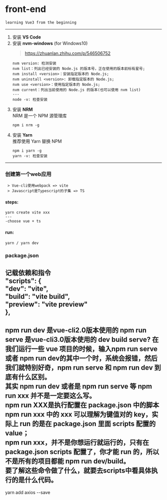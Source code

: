 # front-end
    learning Vue3 from the beginning
---
1. 安装 **VS Code**  
2. 安装 **nvm-windows** (for Windows10)  
    > https://zhuanlan.zhihu.com/p/546506752  
    ```
    nvm version: 检测安装
    nvm list：列出已经安装的 Node.js 的版本号，正在使用的版本前标有星号;  
    nvm install <version>：安装指定版本的 Node.js;  
    nvm uninstall <version>: 卸载指定版本的 Node.js;  
    nvm use <version>：使用指定版本的 Node.js;  
    nvm current：列出当前使用的 Node.js 的版本(也可以使用 nvm list)  
    ---
    node -v: 检查安装
    ```
3. 安装 **NRM**  
    NRM 是一个 NPM 源管理库  
    ```
    npm i nrm -g
    ```
4. 安装 **Yarn**  
    推荐使用 Yarn 替换 NPM  
    ```
    npm i yarn -g  
    yarn -v: 检查安装
    ```    
---
### 创建第一个web应用  
     > Vue-cli使用webpack => vite  
     > Javascript是Typescript的子集 => TS   
#### steps:  
    yarn create vite xxx  
    ---
    -choose vue + ts  
#### run:
    yarn / yarn dev   
### package.json  
记载依赖和指令   
      "scripts": {  
        "dev": "vite",  
        "build": "vite build",  
        "preview": "vite preview"  
      },
---
npm run dev     是vue-cli2.0版本使用的
npm run serve  是vue-cli3.0版本使用的
dev build serve?
在我们运行一些 vue 项目的时候，输入npm run serve或者 npm run dev的其中一个时，系统会报错，然后我们就特别好奇，npm run serve 和 npm run dev 到底有什么区别。  
其实 npm run dev 或者是 npm run serve 等 npm run xxx 并不是一定要这么写。  
npm run XXX是执行配置在 package.json 中的脚本  
npm run xxx 中的 xxx 可以理解为键值对的 key，实际上 run 的是在 package.json 里面 scripts 配置的 value；  
npm run xxx，并不是你想运行就运行的，只有在 package.json scripts 配置了，你才能 run 的，所以不是所有的项目都能 npm run dev/build。  
要了解这些命令做了什么，就要去scripts中看具体执行的是什么代码。  
---
yarn add axios --save
